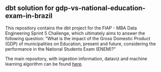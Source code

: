## dbt solution for gdp-vs-national-education-exam-in-brazil

This repository contains the dbt project for the FIAP - MBA Data Engineering Sprint 5 Challenge, which ultimately aims to answer the following question: "What is the impact of the Gross Domestic Product (GDP) of municipalities on Education, present and future, considering the performance in the National Students Exam (ENEM)?"

The main repository, with ingestion information, dataviz and machine learning algorithm can be found [here](https://github.com/mcanabrava/gdp-vs-national-education-exam-in-brazil).